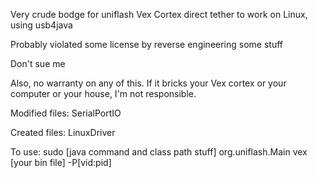 Very crude bodge for uniflash Vex Cortex direct tether to work on Linux, using usb4java

Probably violated some license by reverse engineering some stuff

Don't sue me

Also, no warranty on any of this. If it bricks your Vex cortex or your computer or your house, I'm not responsible.

Modified files:
SerialPortIO

Created files:
LinuxDriver

To use:
sudo [java command and class path stuff] org.uniflash.Main vex [your bin file] -P[vid:pid]
